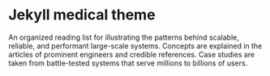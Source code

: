 # Jekyll medical theme

An organized reading list for illustrating the patterns behind scalable, reliable, and performant large-scale systems. Concepts are explained in the articles of prominent engineers and credible references. Case studies are taken from battle-tested systems that serve millions to billions of users.
